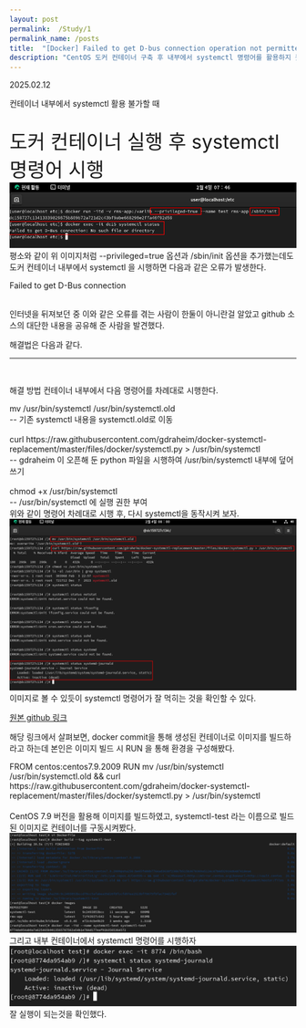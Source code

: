 ```yaml
---
layout: post
permalink:  /Study/1
permalink_name: /posts
title:  "[Docker] Failed to get D-bus connection operation not permitted 오류 발생 시"
description: "CentOS 도커 컨테이너 구축 후 내부에서 systemctl 명령어를 활용하지 못하는 경우가 허다했다. 그럴 때마다 /sbin/init 과 --privileged=true 옵션을 활용하여 컨테이너 실행을 시켰는데, 이제 다른 방법을 알게 되어 게시한다."
---
```


<p class="date">2025.02.12</p>

<p class="caution">컨테이너 내부에서 systemctl 활용 불가할 때</p>
<br>
<span class="mini-title" style="font-size:34px;">도커 컨테이너 실행 후 systemctl 명령어 시행</span>
<img class="image" src="/contents/imgs/study_1/1_.png">
평소와 같이 위 이미지처럼 --privileged=true 옵션과 /sbin/init 옵션을 추가했는데도
도커 컨테이너 내부에서 systemctl 을 시행하면 다음과 같은 오류가 발생한다.
<p class="mini-caution">Failed to get D-Bus connection</p>
<br>
인터넷을 뒤져보던 중 이와 같은 오류를 겪는 사람이 한둘이 아니란걸 알았고
github 소스의 대단한 내용을 공유해 준 사람을 발견했다.

해결법은 다음과 같다.
<hr>
<br>

<span class="mini-title">해결 방법</span>
컨테이너 내부에서 다음 명령어를 차례대로 시행한다.
<div class="amplification">
mv /usr/bin/systemctl /usr/bin/systemctl.old<br>
-- 기존 systemctl 내용을 systemctl.old로 이동<br>
<br>
curl https://raw.githubusercontent.com/gdraheim/docker-systemctl-replacement/master/files/docker/systemctl.py > /usr/bin/systemctl<br>
-- gdraheim 이 오픈해 둔 python 파일을 시행하여 /usr/bin/systemctl 내부에 덮어쓰기<br>
<br>
chmod +x /usr/bin/systemctl<br>
-- /usr/bin/systemctl 에 실행 권한 부여<br>
</div>
위와 같이 명령어 차례대로 시행 후, 다시 systemctl을 동작시켜 보자.
<br>
<img class="image" src="/contents/imgs/study_1/2_.png">
이미지로 볼 수 있듯이 systemctl 명령어가 잘 먹히는 것을 확인할 수 있다.

<a href="https://github.com/gdraheim/docker-systemctl-replacement">원본 github 링크</a>

해당 링크에서 살펴보면, docker commit을 통해 생성된 컨테이너로 이미지를 빌드하라고 하는데
본인은 이미지 빌드 시 RUN 을 통해 환경을 구성해봤다.
<br>
<div class="amplification">
FROM centos:centos7.9.2009
RUN mv /usr/bin/systemctl /usr/bin/systemctl.old && curl https://raw.githubusercontent.com/gdraheim/docker-systemctl-replacement/master/files/docker/systemctl.py > /usr/bin/systemctl
</div>
<br>
CentOS 7.9 버전을 활용해 이미지를 빌드하였고,
systemctl-test 라는 이름으로 빌드된 이미지로 컨테이너를 구동시켜봤다.
<img class="image" src="/contents/imgs/study_1/3_.png">
그리고 내부 컨테이너에서 systemctl 명령어를 시행하자
<img class="image" src="/contents/imgs/study_1/4_.png">
잘 실행이 되는것을 확인했다.